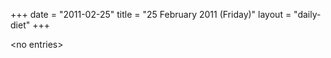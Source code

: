 +++
date = "2011-02-25"
title = "25 February 2011 (Friday)"
layout = "daily-diet"
+++

\<no entries\>